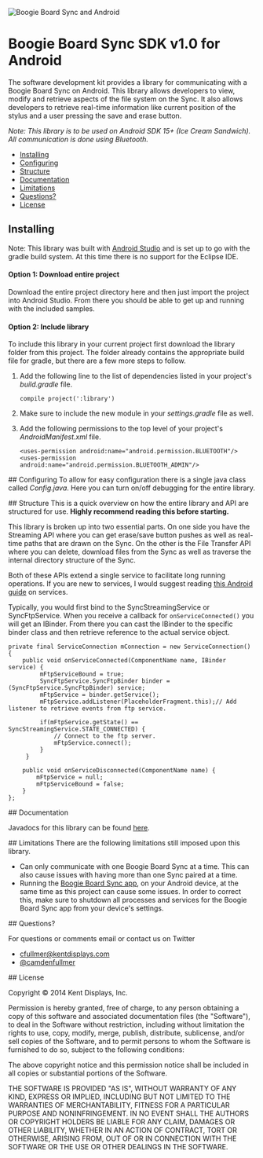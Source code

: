 ![Boogie Board Sync and Android](http://i.imgur.com/SH4bzBT.png "Boogie Board Sync and Android")

# Boogie Board Sync SDK v1.0 for Android

The software development kit provides a library for communicating with a Boogie Board Sync on Android. This library allows developers to view, modify and retrieve aspects of the file system on the Sync. It also allows developers to retrieve real-time information like current position of the stylus and a user pressing the save and erase button.

*Note: This library is to be used on Android SDK 15+ (Ice Cream Sandwich). All communication is done using Bluetooth.*

- [Installing](#installing)
- [Configuring](#configuring-anchor)
- [Structure](#structure-anchor)
- [Documentation](#documentation-anchor)
- [Limitations](#limitations-anchor)
- [Questions?](#questions-anchor)
- [License](#license-anchor)

## Installing

Note: This library was built with [Android Studio](http://developer.android.com/sdk/installing/studio.html) and is set up to go with the gradle build system. At this time there is no support for the Eclipse IDE.

#### Option 1: Download entire project
Download the entire project directory here and then just import the project into Android Studio. From there you should be able to get up and running with the included samples.

#### Option 2: Include library
To include this library in your current project first download the library folder from this project. The folder already contains the appropriate build file for gradle, but there are a few more steps to follow.

1. Add the following line to the list of dependencies listed in your project's *build.gradle* file.

	```
	compile project(':library')
	```

2. Make sure to include the new module in your *settings.gradle* file as well.

3. Add the following permissions to the top level of your project's *AndroidManifest.xml* file.

	```
	<uses-permission android:name="android.permission.BLUETOOTH"/>
    <uses-permission android:name="android.permission.BLUETOOTH_ADMIN"/>
    ```

##<a id="configuring-anchor"></a> Configuring
To allow for easy configuration there is a single java class called *Config.java*. Here you can turn on/off debugging for the entire library.

##<a id="structure-anchor"></a> Structure
This is a quick overview on how the entire library and API are structured for use. **Highly recommend reading this before starting.**

This library is broken up into two essential parts. On one side you have the Streaming API where you can get erase/save button pushes as well as real-time paths that are drawn on the Sync. On the other is the File Transfer API where you can delete, download files from the Sync as well as traverse the internal directory structure of the Sync.

Both of these APIs extend a single service to facilitate long running operations. If you are new to services, I would suggest reading [this Android guide](http://developer.android.com/guide/components/services.html) on services.

Typically, you would first bind to the SyncStreamingService or SyncFtpService. When you receive a callback for ```onServiceConnected()``` you will get an IBinder. From there you can cast the IBinder to the specific binder class and then retrieve reference to the actual service object.


```
private final ServiceConnection mConnection = new ServiceConnection() {
	public void onServiceConnected(ComponentName name, IBinder service) {
         mFtpServiceBound = true;
         SyncFtpService.SyncFtpBinder binder = (SyncFtpService.SyncFtpBinder) service;
         mFtpService = binder.getService();
         mFtpService.addListener(PlaceholderFragment.this);// Add listener to retrieve events from ftp service.

         if(mFtpService.getState() == SyncStreamingService.STATE_CONNECTED) {
             // Connect to the ftp server.
             mFtpService.connect();
         }
     }

    public void onServiceDisconnected(ComponentName name) {
        mFtpService = null;
        mFtpServiceBound = false;
    }
};
```


##<a id="documentation-anchor"></a> Documentation

Javadocs for this library can be found [here](#).


##<a id="limitations-anchor"></a> Limitations
There are the following limitations still imposed upon this library.

- Can only communicate with one Boogie Board Sync at a time. This can also cause issues with having more than one Sync paired at a time.
- Running the [Boogie Board Sync app](https://play.google.com/store/apps/details?id=com.improvelectronics.sync_android), on your Android device, at the same time as this project can cause some issues. In order to correct this, make sure to shutdown all processes and services for the Boogie Board Sync app from your device's settings.

##<a id="questions-anchor"></a> Questions?

For questions or comments email or contact us on Twitter

- [cfullmer@kentdisplays.com](mailto:cfullmer@kentdisplays.com)
- [@camdenfullmer](http://twitter.com/camdenfullmer)

##<a id="license-anchor"></a> License

Copyright © 2014 Kent Displays, Inc.

Permission is hereby granted, free of charge, to any person obtaining a copy
of this software and associated documentation files (the "Software"), to deal
in the Software without restriction, including without limitation the rights
to use, copy, modify, merge, publish, distribute, sublicense, and/or sell
copies of the Software, and to permit persons to whom the Software is
furnished to do so, subject to the following conditions:

The above copyright notice and this permission notice shall be included in
all copies or substantial portions of the Software.

THE SOFTWARE IS PROVIDED "AS IS", WITHOUT WARRANTY OF ANY KIND, EXPRESS OR
IMPLIED, INCLUDING BUT NOT LIMITED TO THE WARRANTIES OF MERCHANTABILITY,
FITNESS FOR A PARTICULAR PURPOSE AND NONINFRINGEMENT. IN NO EVENT SHALL THE
AUTHORS OR COPYRIGHT HOLDERS BE LIABLE FOR ANY CLAIM, DAMAGES OR OTHER
LIABILITY, WHETHER IN AN ACTION OF CONTRACT, TORT OR OTHERWISE, ARISING FROM,
OUT OF OR IN CONNECTION WITH THE SOFTWARE OR THE USE OR OTHER DEALINGS IN
THE SOFTWARE.
